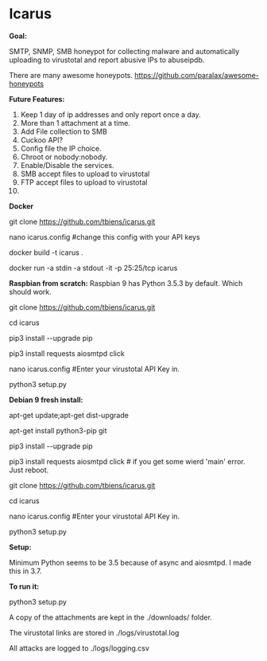 # Icarus
**Goal:**

SMTP, SNMP, SMB honeypot for collecting malware and automatically uploading to virustotal and report abusive IPs to abuseipdb. 

There are many awesome honeypots. https://github.com/paralax/awesome-honeypots

**Future Features:**

1. Keep 1 day of ip addresses and only report once a day.
2. More than 1 attachment at a time.
3. Add File collection to SMB
4. Cuckoo API?
5. Config file the IP choice.
6. Chroot or nobody:nobody. 
7. Enable/Disable the services.
8. SMB accept files to upload to virustotal
9. FTP accept files to upload to virustotal
10.

**Docker**

git clone https://github.com/tbiens/icarus.git

nano icarus.config #change this config with your API keys

docker build -t icarus .

docker run -a stdin -a stdout -it -p 25:25/tcp icarus  
 

**Raspbian from scratch:**
Raspbian 9 has Python 3.5.3 by default. Which should work.

git clone https://github.com/tbiens/icarus.git

cd icarus

pip3 install --upgrade pip

pip3 install requests aiosmtpd click

nano icarus.config  #Enter your virustotal API Key in.

python3 setup.py

**Debian 9 fresh install:**

apt-get update;apt-get dist-upgrade

apt-get install python3-pip git

pip3 install --upgrade pip

pip3 install requests aiosmtpd click # if you get some wierd 'main' error. Just reboot.

git clone https://github.com/tbiens/icarus.git

cd icarus

nano icarus.config  #Enter your virustotal API Key in.

python3 setup.py


**Setup:**

Minimum Python seems to be 3.5 because of async and aiosmtpd. I made this in 3.7. 

**To run it:**

python3 setup.py

A copy of the attachments are kept in the ./downloads/ folder.

The virustotal links are stored in ./logs/virustotal.log

All attacks are logged to ./logs/logging.csv